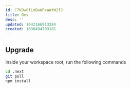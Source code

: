 ```yaml
---
id: C7KDw8fLoBwWPxaWtW2fJ
title: Dev
desc: ''
updated: 1642166913384
created: 1636494703181
---
```



## Upgrade

Inside your workspace root, run the following commands

```sh
cd .next
git pull
npm install
```